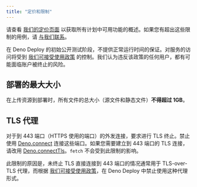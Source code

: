 ```yaml
---
title: "定价和限制"
---
```


请查看 [我们的定价页面](https://deno.com/deploy/pricing) 以获取所有计划中可用功能的概述。如果您有超出这些限制的用例，请 [与我们联系](mailto:deploy@deno.com)。

在 Deno Deploy 的初始公开测试阶段，不提供正常运行时间的保证。对服务的访问将受到 [我们可接受使用政策](/deploy/manual/acceptable-use-policy) 的控制。我们认为违反该政策的任何用户，都有可能面临账户被终止的风险。

## 部署的最大大小

在上传资源到部署时，所有文件的总大小（源文件和静态文件）**不得超过 1GB**。

## TLS 代理

对于到 443 端口（HTTPS 使用的端口）的外发连接，要求进行 TLS 终止。禁止使用 [Deno.connect](https://docs.deno.com/api/deno/~/Deno.connect) 连接这些端口。如果您需要建立到 443 端口的 TLS 连接，请改用 [Deno.connectTls](https://docs.deno.com/api/deno/~/Deno.connectTls)。`fetch` 不会受到此限制的影响。

此限制的原因是，未终止 TLS 直接连接到 443 端口的情况通常用于 TLS-over-TLS 代理，而根据 [我们可接受使用政策](/deploy/manual/acceptable-use-policy)，在 Deno Deploy 中禁止使用这种代理形式。